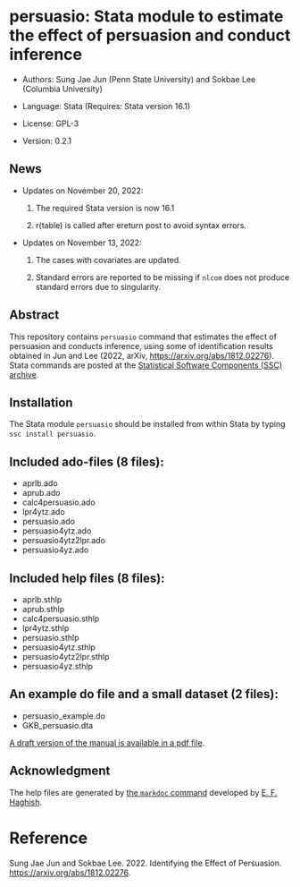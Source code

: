 # persuasio: Stata module to estimate the effect of persuasion and conduct inference

- Authors: Sung Jae Jun (Penn State University) and Sokbae Lee (Columbia University)

- Language: Stata (Requires: Stata version 16.1)

- License: GPL-3

- Version: 0.2.1

## News

- Updates on November 20, 2022:

	1. The required Stata version is now 16.1

	2. r(table) is called after ereturn post to avoid syntax errors.

- Updates on November 13, 2022: 

	1. The cases with covariates are updated.

	2. Standard errors are reported to be missing if `nlcom` does not produce standard errors due to singularity.   

## Abstract 

This repository contains `persuasio` command that estimates the effect of persuasion and conducts inference, using some of identification results obtained in Jun and Lee (2022, arXiv, https://arxiv.org/abs/1812.02276). Stata commands are posted at the [Statistical Software Components (SSC) archive](https://ideas.repec.org/c/boc/bocode/s458902.html). 

## Installation

The Stata module `persuasio` should be installed from within Stata by typing `ssc install persuasio`.

## Included ado-files (8 files):

- aprlb.ado 
- aprub.ado 
- calc4persuasio.ado 
- lpr4ytz.ado
- persuasio.ado 
- persuasio4ytz.ado 
- persuasio4ytz2lpr.ado
- persuasio4yz.ado 

## Included help files (8 files):

- aprlb.sthlp 
- aprub.sthlp 
- calc4persuasio.sthlp 
- lpr4ytz.sthlp
- persuasio.sthlp 
- persuasio4ytz.sthlp 
- persuasio4ytz2lpr.sthlp
- persuasio4yz.sthlp 

## An example do file and a small dataset (2 files):

- persuasio_example.do
- GKB_persuasio.dta

[A draft version of the manual is available in a pdf file](https://github.com/persuasio/persuasio-stata/blob/main/docs/persuasio_stata_manual.pdf).

## Acknowledgment

The help files are generated by [the `markdoc` command](http://haghish.github.io/markdoc/) developed by [E. F. Haghish](https://github.com/haghish). 

# Reference
Sung Jae Jun and Sokbae Lee. 2022. Identifying the Effect of Persuasion. https://arxiv.org/abs/1812.02276.




